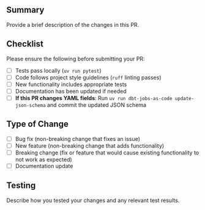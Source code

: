 ## Summary

Provide a brief description of the changes in this PR.

## Checklist

Please ensure the following before submitting your PR:

- [ ] Tests pass locally (`uv run pytest`)
- [ ] Code follows project style guidelines (`ruff` linting passes)
- [ ] New functionality includes appropriate tests
- [ ] Documentation has been updated if needed
- [ ] **If this PR changes YAML fields**: Run `uv run dbt-jobs-as-code update-json-schema` and commit the updated JSON schema

## Type of Change

- [ ] Bug fix (non-breaking change that fixes an issue)
- [ ] New feature (non-breaking change that adds functionality)
- [ ] Breaking change (fix or feature that would cause existing functionality to not work as expected)
- [ ] Documentation update

## Testing

Describe how you tested your changes and any relevant test results.